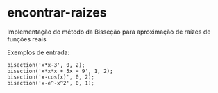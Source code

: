 # encontrar-raizes
Implementação do método da Bisseção para aproximação de raízes de funções reais

Exemplos de entrada:
```
bisection('x*x-3', 0, 2);
bisection('x*x*x + 5x = 9', 1, 2);
bisection('x-cos(x)', 0, 2);
bisection('x-e^-x^2', 0, 1);
```

